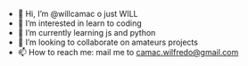 - 👋 Hi, I’m @willcamac o just WILL
- 👀 I’m interested in learn to coding
- 🌱 I’m currently learning js and python
- 💞️ I’m looking to collaborate on amateurs projects
- 📫 How to reach me: mail me to camac.wilfredo@gmail.com

<!---
willcamac/willcamac is a ✨ special ✨ repository because its `README.md` (this file) appears on your GitHub profile.
You can click the Preview link to take a look at your changes.
--->
